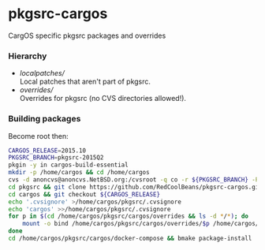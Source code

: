 # pkgsrc-cargos

CargOS specific pkgsrc packages and overrides

### Hierarchy
* *localpatches/*  
Local patches that aren't part of pkgsrc.
* *overrides/*  
Overrides for pkgsrc (no CVS directories allowed!).  

### Building packages
Become root then:
```sh
CARGOS_RELEASE=2015.10
PKGSRC_BRANCH=pkgsrc-2015Q2
pkgin -y in cargos-build-essential
mkdir -p /home/cargos && cd /home/cargos
cvs -d anoncvs@anoncvs.NetBSD.org:/cvsroot -q co -r ${PKGSRC_BRANCH} -P pkgsrc
cd pkgsrc && git clone https://github.com/RedCoolBeans/pkgsrc-cargos.git cargos
cd cargos && git checkout ${CARGOS_RELEASE}
echo '.cvsignore' >/home/cargos/pkgsrc/.cvsignore
echo 'cargos' >>/home/cargos/pkgsrc/.cvsignore
for p in $(cd /home/cargos/pkgsrc/cargos/overrides && ls -d */*); do
	mount -o bind /home/cargos/pkgsrc/cargos/overrides/$p /home/cargos/pkgsrc/$p
done
cd /home/cargos/pkgsrc/cargos/docker-compose && bmake package-install
```
